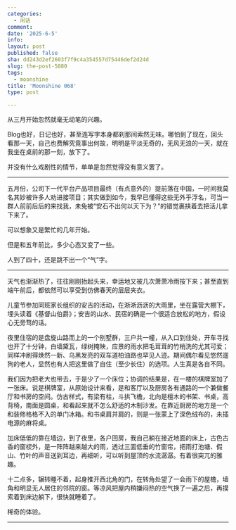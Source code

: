 ```yaml
---
categories:
  - 闲话
comment: 
date: '2025-6-5'
info: 
layout: post
published: false
sha: dd243d2ef2603f7f9c4a354557d75446def2d24d
slug: the-post-5880
tags:
  - moonshine
title: 'Moonshine 068'
type: post

---
```

从三月开始忽然就毫无动笔的兴趣。

Blog也好，日记也好，甚至连写字本身都刹那间索然无味。哪怕到了现在，回头看那一天，自己也费解究竟事出何故，明明是平淡无奇的，无风无浪的一天，就在我坐在桌前的那一刻，放下了。

并没有什么戏剧性的情节，单单是忽然觉得没有意义罢了。

----

五月份，公司下一代平台产品项目最终（有点意外的）提前落在中国，一时间我莫名其妙被许多人劝进接项目；其实做到如今，我早已懂得这些无外乎浮名，可当一群人前前后后的来找我，未免被“安石不出何以天下为？”的错觉裹挟着去把活儿拿下来了。

可以想象又是繁忙的几年开始。

但是和五年前比，多少心态又变了一些。

人到了四十，还是跳不出一个“气”字。

----
天气也渐渐热了，往往刚刚抬起头来，幸运地又被几次萧萧冷雨按下来；甚至直到端午前后，都依然可以享受到仿佛春天的层层夹衣。

儿童节参加同班家长组织的安吉的活动，在淅淅沥沥的大雨里，坐在露营大棚下，埋头读着《基督山伯爵》；安吉的山水、民宿的确是一个很适合放松的地方，假设心无旁骛的话。

夜里住宿的是盘旋山路而上的一个别墅群，三户共一幢，从入口到住处，开车寻找也开了十分钟，白墙黛瓦，绿树掩映，应景的雨水把毛茸茸的竹梢洗的尤其可爱；同样冲刷得焕然一新、乌黑发亮的双车道柏油路也罕见人迹。期间偶尔看见悠然遛狗的老人，显然也有人把这里做了自住（至少长住）的选项。人生真是各自不同。

我们因为把老大也带去，于是少了一个床位；协调的结果是，在一楼的棋牌室加了一张床。说是棋牌室，从原始设计来看，是和客厅以及厨房各有通路的一个兼做餐厅和书房的空间。仿古样式，有梁有柱，斗拱飞檐，北向是檀木的书架、书桌，高背椅，南面是圆桌，和看起来就不怎么舒适的木制沙发。在靠近厨房的地方是一个和装修格格不入的单门冰箱。和书桌肩并肩的，则是一张蒙上了深色绒布的，未插电源的麻将桌。

加床低低的靠在墙边，到了夜里，各户回房，我自己躺在接近地面的床上，古色古香的窗棂外，是一阵阵越来越大的雨，透过三面低垂的竹窗帘，把雨打池塘、假山、竹叶的声音送到耳边，再细听，可以听到屋顶的水流潺潺。有着很突兀的雅趣。

十二点多，辗转睡不着，起身推开西北角的门，在转角处望了一会雨下的屋檐，墙角和明显无人居住的邻院的窗。等凉风把屋内稍嫌闷热的空气换了一遍之后，再摸索着到床边躺下，很快就睡着了。

稀奇的体验。

---- 


